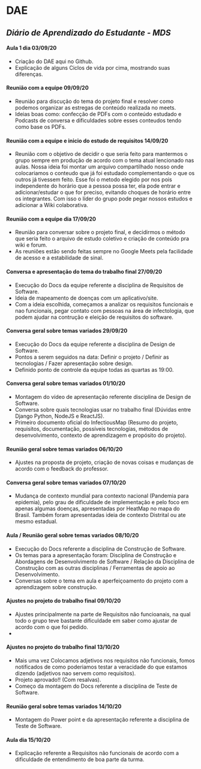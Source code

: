 # **DAE**
## *Diário de Aprendizado do Estudante - MDS*
#### **Aula 1 dia 03/09/20**
* Criação do DAE aqui no Github.
* Explicação de alguns Ciclos de vida por cima, mostrando suas diferenças.

#### **Reunião com a equipe 09/09/20**
* Reunião para discução do tema do projeto final e resolver como podemos organizar as estregas de conteúdo realizada no meets.
* Ideias boas como: confecção de PDFs com o conteúdo estudado e Podcasts de conversa e dificuldades sobre esses conteudos tendo como base os PDFs.

#### **Reunião com a equipe e inicio do estudo de requisitos 14/09/20**
* Reunião com o objetivo de decidir o que seria feito para mantermos o grupo sempre em produção de acordo com o tema atual lencionado nas aulas. Nossa ideia foi montar um arquivo compartilhado nosso onde colocariamos o conteudo que já foi estudado complementando o que os outros já tivessem feito. Esse foi o metodo elegido por nos pois independente do horário que a pessoa possa ter, ela pode entrar e adicionar/estudar o que for preciso, evitando choques de horário entre os integrantes. Com isso o líder do grupo pode pegar nossos estudos e adicionar a Wiki colaborativa.

#### **Reunião com a equipe dia 17/09/20**
* Reunião para conversar sobre o projeto final, e decidirmos o método que seria feito o arquivo de estudo coletivo e criação de conteúdo pra wiki e forum.
* As reuniões estão sendo feitas sempre no Google Meets pela facilidade de acesso e a estabilidade de sinal.

#### **Conversa e apresentação do tema do trabalho final 27/09/20**
* Execução do Docs da equipe referente a disciplina de Requisitos de Software.
* Ideia de mapeamento de doenças com um aplicativo/site.
* Com a ideia escolhida, começamos a analizar os requisitos funcionais e nao funcionais, pegar contato com pessoas na área de infectologia, que podem ajudar na contrução e eleição de requisitos do software.

#### **Conversa geral sobre temas variados 29/09/20**
* Execução do Docs da equipe referente a disciplina de Design de Software.
* Pontos a serem seguidos na data: Definir o projeto / Definir as tecnologias / Fazer apresentação sobre design.
* Definido ponto de controle da equipe todas as quartas as 19:00.

#### **Conversa geral sobre temas variados 01/10/20**
* Montagem do vídeo de apresentação referente disciplina de Design de Software.
* Conversa sobre quais tecnologias usar no trabalho final (Dúvidas entre Django Python, NodeJS e ReactJS).
* Primeiro documento oficial do InfectiousMap (Resumo do projeto, requisitos, documentação, possíveis tecnologias, métodos de desenvolvimento, contexto de aprendizagem e propósito do projeto).

#### **Reunião geral sobre temas variados 06/10/20**
* Ajustes na proposta de projeto, criação de novas coisas e mudanças de acordo com o feedback do professor.

#### **Conversa geral sobre temas variados 07/10/20**
* Mudança de contexto mundial para contexto nacional (Pandemia para epidemia), pelo grau de dificuldade de implementação e pelo foco em apenas algumas doenças, apresentadas por HeatMap no mapa do Brasil. Também foram apresentadas ideia de contexto Distrital ou ate mesmo estadual.

#### **Aula / Reunião geral sobre temas variados 08/10/20**
* Execução do Docs referente a disciplina de Construção de Software.
* Os temas para a apresentação foram: Disciplina de Construção e Abordagens de Desenvolvimento de Software / Relação da Disciplina de Construção com as outras disciplinas / Ferramentas de apoio ao Desenvolvimento.
* Conversas sobre o tema em aula e aperfeiçoamento do projeto com a aprendizagem sobre construção.

#### **Ajustes no projeto do trabalho final 09/10/20**
* Ajustes principalmente na parte de Requisitos não funcioanais, na qual todo o grupo teve bastante dificuldade em saber como ajustar de acordo com o que foi pedido.
* 

#### **Ajustes no projeto do trabalho final 13/10/20**
* Mais uma vez Colocamos adjetivos nos requisitos não funcionais, fomos notificados de como poderiamos testar a veracidade do que estamos dizendo (adjetivos nao servem como requisitos).
* Projeto aprovado!! (Com resalvas).
* Começo da montagem do Docs referente a disciplina de Teste de Software.

#### **Reunião geral sobre temas variados 14/10/20**
* Montagem do Power point e da apresentação referente a disciplina de Teste de Software.

#### **Aula dia 15/10/20**
* Explicação referente a Requisitos não funcionais de acordo com a dificuldade de entendimento de boa parte da turma.
